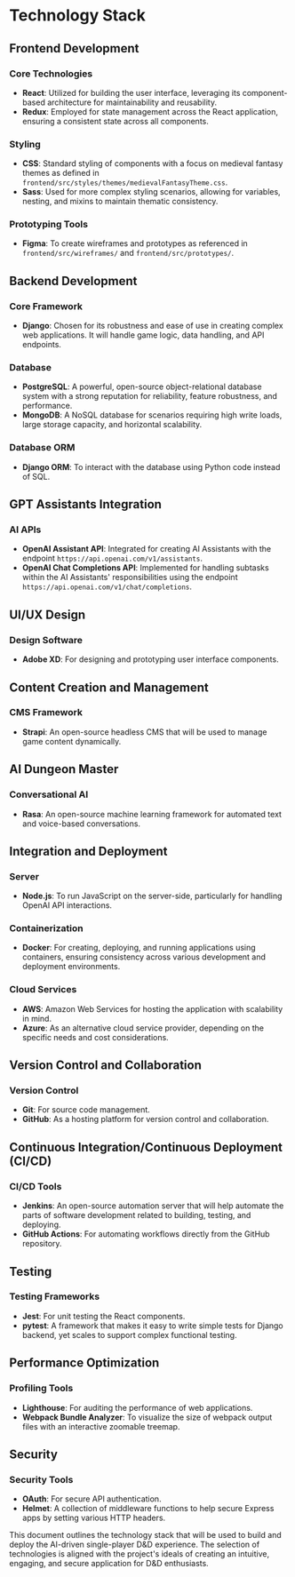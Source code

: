 # Technology Stack

## Frontend Development

### Core Technologies
- **React**: Utilized for building the user interface, leveraging its component-based architecture for maintainability and reusability.
- **Redux**: Employed for state management across the React application, ensuring a consistent state across all components.

### Styling
- **CSS**: Standard styling of components with a focus on medieval fantasy themes as defined in `frontend/src/styles/themes/medievalFantasyTheme.css`.
- **Sass**: Used for more complex styling scenarios, allowing for variables, nesting, and mixins to maintain thematic consistency.

### Prototyping Tools
- **Figma**: To create wireframes and prototypes as referenced in `frontend/src/wireframes/` and `frontend/src/prototypes/`.

## Backend Development

### Core Framework
- **Django**: Chosen for its robustness and ease of use in creating complex web applications. It will handle game logic, data handling, and API endpoints.

### Database
- **PostgreSQL**: A powerful, open-source object-relational database system with a strong reputation for reliability, feature robustness, and performance.
- **MongoDB**: A NoSQL database for scenarios requiring high write loads, large storage capacity, and horizontal scalability.

### Database ORM
- **Django ORM**: To interact with the database using Python code instead of SQL.

## GPT Assistants Integration

### AI APIs
- **OpenAI Assistant API**: Integrated for creating AI Assistants with the endpoint `https://api.openai.com/v1/assistants`.
- **OpenAI Chat Completions API**: Implemented for handling subtasks within the AI Assistants' responsibilities using the endpoint `https://api.openai.com/v1/chat/completions`.

## UI/UX Design

### Design Software
- **Adobe XD**: For designing and prototyping user interface components.

## Content Creation and Management

### CMS Framework
- **Strapi**: An open-source headless CMS that will be used to manage game content dynamically.

## AI Dungeon Master

### Conversational AI
- **Rasa**: An open-source machine learning framework for automated text and voice-based conversations.

## Integration and Deployment

### Server
- **Node.js**: To run JavaScript on the server-side, particularly for handling OpenAI API interactions.

### Containerization
- **Docker**: For creating, deploying, and running applications using containers, ensuring consistency across various development and deployment environments.

### Cloud Services
- **AWS**: Amazon Web Services for hosting the application with scalability in mind.
- **Azure**: As an alternative cloud service provider, depending on the specific needs and cost considerations.

## Version Control and Collaboration

### Version Control
- **Git**: For source code management.
- **GitHub**: As a hosting platform for version control and collaboration.

## Continuous Integration/Continuous Deployment (CI/CD)

### CI/CD Tools
- **Jenkins**: An open-source automation server that will help automate the parts of software development related to building, testing, and deploying.
- **GitHub Actions**: For automating workflows directly from the GitHub repository.

## Testing

### Testing Frameworks
- **Jest**: For unit testing the React components.
- **pytest**: A framework that makes it easy to write simple tests for Django backend, yet scales to support complex functional testing.

## Performance Optimization

### Profiling Tools
- **Lighthouse**: For auditing the performance of web applications.
- **Webpack Bundle Analyzer**: To visualize the size of webpack output files with an interactive zoomable treemap.

## Security

### Security Tools
- **OAuth**: For secure API authentication.
- **Helmet**: A collection of middleware functions to help secure Express apps by setting various HTTP headers.

This document outlines the technology stack that will be used to build and deploy the AI-driven single-player D&D experience. The selection of technologies is aligned with the project's ideals of creating an intuitive, engaging, and secure application for D&D enthusiasts.